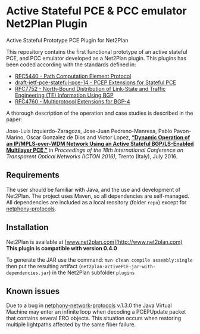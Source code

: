 # Active Stateful PCE & PCC emulator Net2Plan Plugin
Active Stateful Prototype PCE Plugin for Net2Plan

This repository contains the first functional prototype of an active stateful PCE, and PCC emulator developed as a Net2Plan plugin. This plugins has been coded according with the standards defined in:
* [RFC5440 - Path Computation Element Protocol](https://tools.ietf.org/html/rfc5440)
* [draft-ietf-pce-stateful-pce-14 - PCEP Extensions for Stateful PCE](https://www.ietf.org/id/draft-ietf-pce-stateful-pce-14.txt)
* [RFC7752 - North-Bound Distribution of Link-State and Traffic Engineering (TE) Information Using BGP](https://tools.ietf.org/html/rfc7752)
* [RFC4760 - Multiprotocol Extensions for BGP-4](https://tools.ietf.org/html/rfc4760)

A thorough description of the operation and case studies is described in the paper:

Jose-Luis Izquierdo-Zaragoza, Jose-Juan Pedreno-Manresa, Pablo Pavon-Marino, Oscar Gonzalez de Dios and Victor Lopez, **[“Dynamic Operation of an IP/MPLS-over-WDM Network Using an Active Stateful BGP/LS-Enabled Multilayer PCE,”](https://doi.org/10.1109/ICTON.2016.7550702)** in *Proceedings of the 18th International Conference on Transparent Optical Networks (ICTON 2016)*, Trento (Italy), July 2016.

## Requirements
The user should be familiar with Java, and the use and development of Net2Plan.
The project uses Maven, so all dependencies are self-managed. All dependencies are included as a local reository (folder `repo`) except for [netphony-protocols](https://github.com/telefonicaid/netphony-network-protocols).

## Installation
Net2Plan is available at [www.net2plan.com](http://www.net2plan.com)
**This plugin is compatible with version 0.4.0**

To generate the JAR use the command: `mvn clean compile assembly:single` then put the resulting artifact (`net2plan-activePCE-jar-with-dependencies.jar`) in the Net2Plan subfolder `plugins`

## Known issues
Due to a bug in [netphony-network-protocols](https://github.com/telefonicaid/netphony-network-protocols) v.1.3.0 the Java Virtual Machine may enter an infinite loop when decoding a PCEPUpdate packet that contains several ERO objects. This situation occurs when restoring multiple lightpaths affected by the same fiber failure.
